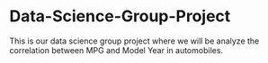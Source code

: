 # Data-Science-Group-Project

This is our data science group project where we will be analyze the correlation between MPG and Model Year in automobiles.
